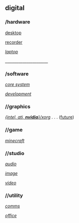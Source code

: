 ## digital

### /hardware

[desktop](/digital/hardware/desktop.yaml)

[recorder](/digital/hardware/rec.yaml)

_[laptop](/digital/hardware/laptop.yaml)_

\______________________
### /software

_[core system](/digital/software/core-sys.md)_

_[development](/digital/software/devel.md)_

### //graphics

_[{intel, ati, <b>nvidia</b>}/xorg](/digital/software/graphics/current.md)_ . . . ([future](/digital/software/graphics/future.md))

### //game

_[minecraft](/digital/software/game/mc/index.md)_

### //studio

_[audio](/digital/software/studio/audio.md)_

_[image](/digital/software/studio/image.md)_

_[video](/digital/software/studio/video.md)_

### //utility

_[comms](/digital/software/comms.md)_

_[office](/digital/software/office/index.md)_
